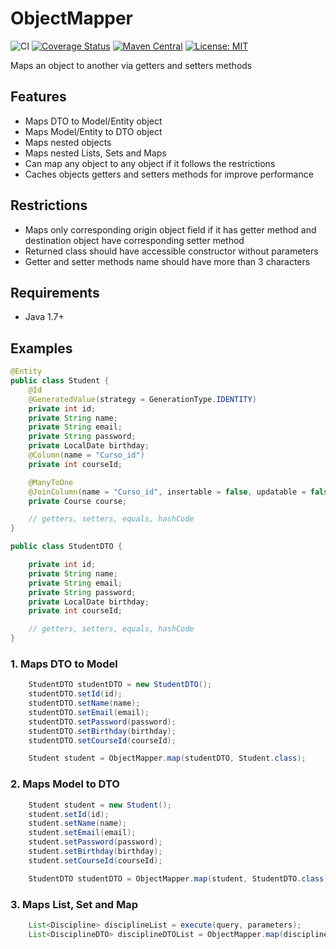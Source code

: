 # ObjectMapper

![CI](https://github.com/lbovolini/object-mapper/workflows/CI/badge.svg) [![Coverage Status](https://coveralls.io/repos/github/lbovolini/object-mapper/badge.svg?branch=master)](https://coveralls.io/github/lbovolini/object-mapper?branch=master) [![Maven Central](https://img.shields.io/maven-central/v/com.github.lbovolini/object-mapper.svg?label=Maven%20Central)](https://search.maven.org/search?q=g:%22com.github.lbovolini%22%20AND%20a:%22object-mapper%22) [![License: MIT](https://img.shields.io/badge/License-MIT-yellow.svg)](https://opensource.org/licenses/MIT)

Maps an object to another via getters and setters methods

## Features

  - Maps DTO to Model/Entity object
  - Maps Model/Entity to DTO object
  - Maps nested objects
  - Maps nested Lists, Sets and Maps
  - Can map any object to any object if it follows the restrictions
  - Caches objects getters and setters methods for improve performance

## Restrictions

  - Maps only corresponding origin object field if it has getter method and destination object have corresponding setter method
  - Returned class should have accessible constructor without parameters
  - Getter and setter methods name should have more than 3 characters

## Requirements

  - Java 1.7+

## Examples

```java
@Entity
public class Student {
    @Id
    @GeneratedValue(strategy = GenerationType.IDENTITY)
    private int id;
    private String name;
    private String email;
    private String password;
    private LocalDate birthday;
    @Column(name = "Curso_id")
    private int courseId;

    @ManyToOne
    @JoinColumn(name = "Curso_id", insertable = false, updatable = false)
    private Course course;

    // getters, setters, equals, hashCode
}
```

```java
public class StudentDTO {

    private int id;
    private String name;
    private String email;
    private String password;
    private LocalDate birthday;
    private int courseId;

    // getters, setters, equals, hashCode
}
```

### 1. Maps DTO to Model

```java
    StudentDTO studentDTO = new StudentDTO();
    studentDTO.setId(id);
    studentDTO.setName(name);
    studentDTO.setEmail(email);
    studentDTO.setPassword(password);
    studentDTO.setBirthday(birthday);
    studentDTO.setCourseId(courseId);

    Student student = ObjectMapper.map(studentDTO, Student.class);
```

### 2. Maps Model to DTO

```java
    Student student = new Student();
    student.setId(id);
    student.setName(name);
    student.setEmail(email);
    student.setPassword(password);
    student.setBirthday(birthday);
    student.setCourseId(courseId);

    StudentDTO studentDTO = ObjectMapper.map(student, StudentDTO.class);
```

### 3. Maps List, Set and Map

```java
    List<Discipline> disciplineList = execute(query, parameters);
    List<DisciplineDTO> disciplineDTOList = ObjectMapper.map(disciplineList, DisciplineDTO.class)

```